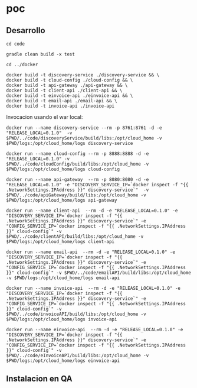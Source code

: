 # poc


## Desarrollo 


	cd code

	gradle clean build -x test 

	cd ../docker

	docker build -t discovery-service ./discovery-service && \
	docker build -t cloud-config ./cloud-config && \
	docker build -t api-gateway ./api-gateway && \
	docker build -t client-api ./client-api && \
	docker build -t einvoice-api ./einvoice-api && \
	docker build -t email-api ./email-api && \
	docker build -t invoice-api ./invoice-api

Invocacion usando el war local:

	docker run --name discovery-service --rm -p 8761:8761 -d -e "RELEASE_LOCAL=0.1.0"  -v $PWD/../code/discoveryService/build/libs:/opt/cloud_home -v $PWD/logs:/opt/cloud_home/logs discovery-service

	docker run --name cloud-config --rm -p 8888:8888 -d -e "RELEASE_LOCAL=0.1.0" -v $PWD/../code/cloudConfig/build/libs:/opt/cloud_home -v $PWD/logs:/opt/cloud_home/logs cloud-config

	docker run --name api-gateway  --rm -p 8080:8080 -d -e "RELEASE_LOCAL=0.1.0" -e "DISCOVERY_SERVICE_IP=`docker inspect -f "{{ .NetworkSettings.IPAddress }}" discovery-service`"  -v $PWD/../code/apiGateway/build/libs:/opt/cloud_home -v $PWD/logs:/opt/cloud_home/logs api-gateway

	docker run --name client-api  --rm -d -e "RELEASE_LOCAL=0.1.0" -e "DISCOVERY_SERVICE_IP=`docker inspect -f "{{ .NetworkSettings.IPAddress }}" discovery-service`" -e "CONFIG_SERVICE_IP=`docker inspect -f "{{ .NetworkSettings.IPAddress }}" cloud-config`" -v $PWD/../code/clientAPI/build/libs:/opt/cloud_home -v $PWD/logs:/opt/cloud_home/logs client-api

	docker run --name email-api  --rm -d -e "RELEASE_LOCAL=0.1.0" -e "DISCOVERY_SERVICE_IP=`docker inspect -f "{{ .NetworkSettings.IPAddress }}" discovery-service`" -e "CONFIG_SERVICE_IP=`docker inspect -f "{{ .NetworkSettings.IPAddress }}" cloud-config`" -v $PWD/../code/emailAPI/build/libs:/opt/cloud_home -v $PWD/logs:/opt/cloud_home/logs email-api

	docker run --name invoice-api  --rm -d -e "RELEASE_LOCAL=0.1.0" -e "DISCOVERY_SERVICE_IP=`docker inspect -f "{{ .NetworkSettings.IPAddress }}" discovery-service`" -e "CONFIG_SERVICE_IP=`docker inspect -f "{{ .NetworkSettings.IPAddress }}" cloud-config`" -v $PWD/../code/invoiceAPI/build/libs:/opt/cloud_home -v $PWD/logs:/opt/cloud_home/logs invoice-api

	docker run --name einvoice-api  --rm -d -e "RELEASE_LOCAL=0.1.0" -e "DISCOVERY_SERVICE_IP=`docker inspect -f "{{ .NetworkSettings.IPAddress }}" discovery-service`" -e "CONFIG_SERVICE_IP=`docker inspect -f "{{ .NetworkSettings.IPAddress }}" cloud-config`" -v $PWD/../code/eInvoiceAPI/build/libs:/opt/cloud_home -v $PWD/logs:/opt/cloud_home/logs einvoice-api


## Instalacion en QA

